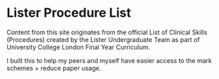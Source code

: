 # Lister Procedure List

Content from this site originates from the official List of Clinical Skills (Procedures) created by the Lister Undergraduate Team as part of University College London Final Year Curriculum.

I built this to help my peers and myself have easier access to the mark schemes + reduce paper usage. 

